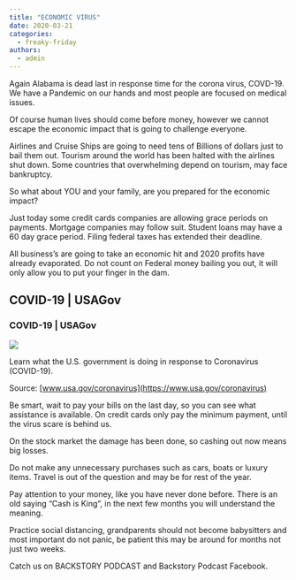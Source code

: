 ```yaml
---
title: "ECONOMIC VIRUS"
date: 2020-03-21
categories: 
  - freaky-friday
authors: 
  - admin
---
```


Again Alabama is dead last in response time for the corona virus, COVD-19. We have a Pandemic on our hands and most people are focused on medical issues.

Of course human lives should come before money, however we cannot escape the economic impact that is going to challenge everyone.

Airlines and Cruise Ships are going to need tens of Billions of dollars just to bail them out. Tourism around the world has been halted with the airlines shut down. Some countries that overwhelming depend on tourism, may face bankruptcy.

So what about YOU and your family, are you prepared for the economic impact?

Just today some credit cards companies are allowing grace periods on payments. Mortgage companies may follow suit. Student loans may have a 60 day grace period. Filing federal taxes has extended their deadline.

All business’s are going to take an economic hit and 2020 profits have already evaporated. Do not count on Federal money bailing you out, it will only allow you to put your finger in the dam.

<div class="link-preview">

## COVID-19 | USAGov

### COVID-19 | USAGov

![](https://www.usa.gov/images/facebook_share_thumbnail.png)

Learn what the U.S. government is doing in response to Coronavirus (COVID-19).

Source: [www.usa.gov/coronavirus](https://www.usa.gov/coronavirus)

</div>
Be smart, wait to pay your bills on the last day, so you can see what assistance is available. On credit cards only pay the minimum payment, until the virus scare is behind us.

On the stock market the damage has been done, so cashing out now means big losses.

Do not make any unnecessary purchases such as cars, boats or luxury items. Travel is out of the question and may be for rest of the year.

Pay attention to your money, like you have never done before. There is an old saying “Cash is King”, in the next few months you will understand the meaning.

Practice social distancing, grandparents should not become babysitters and most important do not panic, be patient this may be around for months not just two weeks.

Catch us on BACKSTORY PODCAST and Backstory Podcast Facebook.
